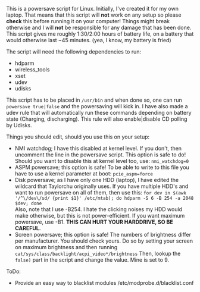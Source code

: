 This is a powersave script for Linux. Initially, I've created it for my own laptop. That means that this script will **not** work on any setup so please **check** this before running it on your computer! Things might break otherwise and I will **not** be responsible for any damage that has been done. This script gives me roughly 1:30/2:00 hours of battery life, on a battery that would otherwise last ~45 minutes. (yea, I know, my battery is fried)

The script will need the following dependencies to run:
* hdparm
* wireless_tools
* xset
* udev
* udisks

This script has to be placed in `/usr/bin` and when done so, one can run `powersave true|false` and the powersaving will kick in. I have also made a udev rule that will automatically run these commands depending on battery state (Charging, discharging). This rule will also enable|disable CD polling by Udisks.

Things you should edit, should you use this on your setup:
* NMI watchdog; I have this disabled at kernel level. If you don't, then uncomment the line in the powersave script. This option is safe to do! Should you want to disable this at kernel level too, use: `nmi_watchdog=0`
* ASPM powersave; this option is safe! To be able to write to this file you have to use a kernel parameter at boot: `pcie_aspm=force`
* Disk powersave; as I have only one HDD (laptop), I have edited the wildcard that Taylorchu originally uses. If you have multiple HDD's and want to run powersave on all of them, then use this:
  `for dev in $(awk '/^\/dev\/sd/ {print $1}' /etc/mtab); do hdparm -S 6 -B 254 -a 2048 $dev; done`  
Also, note that I use -B254. I hate the clicking noises my HDD would make otherwise, but this is not power-efficient. If you want maximum powersave, use -B1. **THIS CAN HURT YOUR HARDDRIVE, SO BE CAREFUL.**
* Screen powersave; this option is safe! The numbers of brightness differ per manufacturer. You should check yours. Do so by setting your screen on maximum brightness and then running `cat/sys/class/backlight/acpi_video*/brightness`
Then, lookup the `false)` part in the script and change the value. Mine is set to 9.

ToDo:
* Provide an easy way to blacklist modules
	/etc/modprobe.d/blacklist.conf

